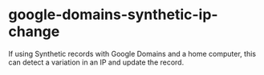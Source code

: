 # google-domains-synthetic-ip-change
If using Synthetic records with Google Domains and a home computer, this can detect a variation in an IP and update the record.
